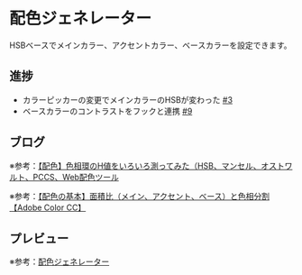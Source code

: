 # 配色ジェネレーター

HSBベースでメインカラー、アクセントカラー、ベースカラーを設定できます。

## 進捗

* カラーピッカーの変更でメインカラーのHSBが変わった [#3](https://github.com/ryo-i/color-scheme-generator/issues/3)
* ベースカラーのコントラストをフックと連携 [#9](https://github.com/ryo-i/color-scheme-generator/issues/9)

## ブログ

※参考：[【配色】色相環のH値をいろいろ測ってみた（HSB、マンセル、オストワルト、PCCS、Web配色ツール](https://www.i-ryo.com/entry/2019/02/24/211711)

※参考：[【配色の基本】面積比（メイン、アクセント、ベース）と色相分割【Adobe Color CC】](https://www.i-ryo.com/entry/2019/02/28/215606)

## プレビュー

※参考：[配色ジェネレーター](https://color-scheme-generator.vercel.app)